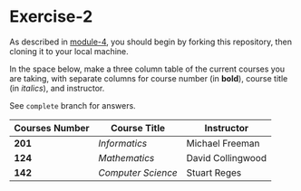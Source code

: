 # Exercise-2

As described in [module-4](https://github.com/INFO-201/m4-git-intro), you should begin by forking this repository, then cloning it to your local machine.

In the space below, make a three column table of the current courses you are taking, with separate columns for course number (in **bold**), course title (in _italics_), and instructor.

See `complete` branch for answers.

| Courses Number | Course Title  | Instructor  | 
|---|---|---|
| **201** | _Informatics_           | Michael Freeman  |
| **124** | _Mathematics_           | David Collingwood  |
| **142** | _Computer Science_      | Stuart Reges  |